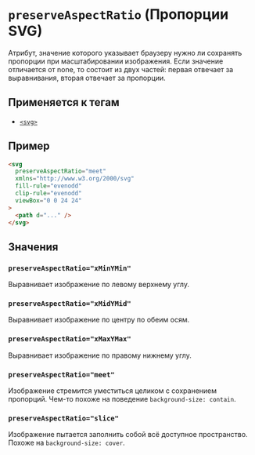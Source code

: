 # `preserveAspectRatio` (Пропорции SVG)

Атрибут, значение которого указывает браузеру нужно ли сохранять пропорции при масштабировании изображения. Если значение отличается от none, то состоит из двух частей: первая отвечает за выравнивания, вторая отвечает за пропорции.

## Применяется к тегам

- [`<svg>`](<../TAGS MEDIA/svg (ВЕКТОРНАЯ ГРАФИКА).md>)

## Пример

```html
<svg
  preserveAspectRatio="meet"
  xmlns="http://www.w3.org/2000/svg"
  fill-rule="evenodd"
  clip-rule="evenodd"
  viewBox="0 0 24 24"
>
  <path d="..." />
</svg>
```

## Значения

### `preserveAspectRatio="xMinYMin"`

Выравнивает изображение по левому верхнему углу.

### `preserveAspectRatio="xMidYMid"`

Выравнивает изображение по центру по обеим осям.

### `preserveAspectRatio="xMaxYMax"`

Выравнивает изображение по правому нижнему углу.

### `preserveAspectRatio="meet"`

Изображение стремится уместиться целиком с сохранением пропорций. Чем-то похоже на поведение `background-size: contain`.

### `preserveAspectRatio="slice"`

Изображение пытается заполнить собой всё доступное пространство. Похоже на `background-size: cover`.
